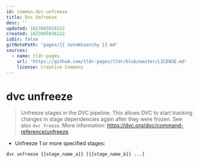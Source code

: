 ```yaml
---
id: common.dvc-unfreeze
title: Dvc Unfreeze
desc: ''
updated: 1623965016122
created: 1623965016122
isDir: false
gitNotePath: 'pages/{{ noteHiearchy }}.md'
sources:
  - name: tldr-pages
    url: 'https://github.com/tldr-pages/tldr/blob/master/LICENSE.md'
    license: Creative Commons
---
```

# dvc unfreeze

> Unfreeze stages in the DVC pipeline.
> This allows DVC to start tracking changes in stage dependencies again after they were frozen.
> See also `dvc freeze`.
> More information: <https://dvc.org/doc/command-reference/unfreeze>.

- Unfreeze 1 or more specified stages:

`dvc unfreeze {{stage_name_a}} [{{stage_name_b}} ...]`


